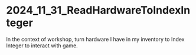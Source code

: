 # 2024_11_31_ReadHardwareToIndexInteger
In the context of workshop, turn hardware I have in my inventory to Index Integer to interact with game.
